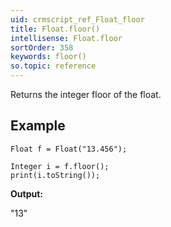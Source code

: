 ```yaml
---
uid: crmscript_ref_Float_floor
title: Float.floor()
intellisense: Float.floor
sortOrder: 358
keywords: floor()
so.topic: reference
---
```


Returns the integer floor of the float.



## Example


    Float f = Float("13.456");
    
    Integer i = f.floor();
    print(i.toString());
    



**Output:**

"13"


